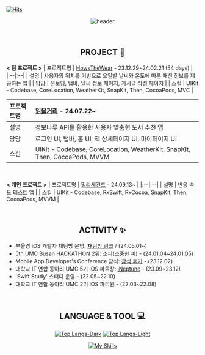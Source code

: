 [![Hits](https://hits.seeyoufarm.com/api/count/incr/badge.svg?url=https%3A%2F%2Fgithub.com%2Frafa-e1&count_bg=%2337945F&title_bg=%23000000&icon=apple.svg&icon_color=%23FFFFFF&title=HITS&edge_flat=false)](https://hits.seeyoufarm.com) 

<div align=center>

<!--![header](https://capsule-render.vercel.app/api?type=venom&color=348858&height=300&section=header&text=Code%20With%20Heart.&fontSize=90&fontColor=000000&animation=twinkling)-->
![header](https://capsule-render.vercel.app/api?type=venom&color=348858&height=300&section=header&text=Code%20With%20Heart.&fontSize=90&fontColor=FF3D5F&animation=twinkling)

<br>

## PROJECT 📱
<div align=left>
  
**< 팀 프로젝트 >**
| 프로젝트명 | [HowsTheWear](https://github.com/rafa-e1/HowsTheWear-iOS) -  23.12.29~24.02.21 (54 days) |
|:--|:--|
| 설명 | 사용자의 위치를 기반으로 요일별 날씨와 온도에 따른 패션 정보를 제공하는 앱 |
| 담당 | 온보딩, 탭바, 날씨 정보 페이지, 게시글 작성 페이지 |
| 스킬 | UIKit - Codebase, CoreLocation, WeatherKit, SnapKit, Then, CocoaPods, MVC |

| 프로젝트명 | [읽을거리](https://github.com/BOOK-TALK/Readables-iOS) - 24.07.22~ |
|:--|:--|
| 설명 | 정보나루 API를 활용한 사용자 맞춤형 도서 추천 앱 |
| 담당 | 로그인 UI, 탭바, 홈 UI, 책 상세페이지 UI, 마이페이지 UI |
| 스킬 | UIKit - Codebase, CoreLocation, WeatherKit, SnapKit, Then, CocoaPods, MVVM |

<br>

**< 개인 프로젝트 >**
| 프로젝트명 | [밀리세컨드](https://github.com/rafa-e1/Millisecond) -  24.09.13~ |
|:--|:--|
| 설명 | 반응 속도 테스트 앱 |
| 스킬 | UIKit - Codebase, RxSwift, RxCocoa, SnapKit, Then, CocoaPods, MVVM |

</div>

<br>

## ACTIVITY ✨
<div align=left>

- 부울경 iOS 개발자 채팅방 운영: [채팅방 링크](https://open.kakao.com/o/gsa7zdpg) / (24.05.01~)<br>
- 5th UMC Busan HACKATHON 2위: 소피(소중한 피) - (24.01.04~24.01.05)<br>
- Mobile App Developer's Conference 참석: [참석 후기](https://rafa.oopy.io/conference0-retrospect) - (23.12.02)<br>
- 대학교 IT 연합 동아리 UMC 5기 iOS 파트장: [iNeptune](https://github.com/iNeptune-Code-Adventurers/iNeptune) - (23.09~23.12)<br>
- 'Swift Study' 스터디 운영 - (22.05~22.10)<br>
- 대학교 IT 연합 동아리 UMC 2기 iOS 파트원 - (22.03~22.08)<br>

</div>

<br>

## LANGUAGE & TOOL 💻
[![Top Langs-Dark](https://github-readme-stats.vercel.app/api/top-langs/?username=rafa-e1&layout=compact&theme=vue-dark&border_color=348858&bg_color=0D1117&title_color=ffffff#gh-dark-mode-only)](https://github.com/anuraghazra/github-readme-stats#gh-dark-mode-only)
[![Top Langs-Light](https://github-readme-stats.vercel.app/api/top-langs/?username=rafa-e1&layout=compact&theme=vue&border_color=348858&title_color=000000#gh-light-mode-only)](https://github.com/anuraghazra/github-readme-stats#gh-light-mode-only)

[![My Skills](https://skillicons.dev/icons?i=swift,git,github,notion,figma,discord)](https://skillicons.dev)

</div>

<!--### TOOL
<img src="https://img.shields.io/badge/Notion-ffffff?style=flat&logo=notion&logoColor=black" /> 
<img src="https://img.shields.io/badge/Discord-5865F2?style=flat&logo=Discord&logoColor=white" /> 
<img src="https://img.shields.io/badge/Slack-4A154B?style=flat&logo=slack&logoColor=white" />

<img src="https://img.shields.io/badge/Figma-0c0e12?style=flat&logo=figma&logoColor=white" /> 
<img src="https://img.shields.io/badge/Sketch-white?style=flat&logo=Sketch&logoColor=F7B500" /> 

<img src="https://img.shields.io/badge/GitKraken-black?style=flat&logo=gitkraken&logoColor=#179287" />

<br>
<br>

<!--## PINNED 📌
[![Readme Card](https://github-readme-stats.vercel.app/api/pin/?username=rafa-e1&repo=Profile-Settings&theme=vue)](https://github.com/rafa-e1/Profile-Settings)
[![Readme Card](https://github-readme-stats.vercel.app/api/pin/?username=rafa-e1&repo=PastPaper&theme=vue)](https://github.com/rafa-e1/PastPaper)
[![Readme Card](https://github-readme-stats.vercel.app/api/pin/?username=rafa-e1&repo=iNeptune&theme=vue)](https://github.com/rafa-e1/iNeptune)
[![Readme Card](https://github-readme-stats.vercel.app/api/pin/?username=rafa-e1&repo=WhatTheName&theme=vue)](https://github.com/rafa-e1/WhatTheName)

[![](http://mazassumnida.wtf/api/v2/generate_badge?boj=RAFAEL)](https://solved.ac/profile/rafael)
[![](https://github-readme-stats.vercel.app/api?username=rafa-e1&show_icons=true&theme=swift)](https://github.com/rafa-e1/github-readme-stats)-->
